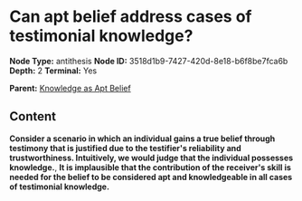 # Can apt belief address cases of testimonial knowledge?

**Node Type:** antithesis
**Node ID:** 3518d1b9-7427-420d-8e18-b6f8be7fca6b
**Depth:** 2
**Terminal:** Yes

**Parent:** [Knowledge as Apt Belief](knowledge-as-apt-belief.md)

## Content

**Consider a scenario in which an individual gains a true belief through testimony that is justified due to the testifier's reliability and trustworthiness. Intuitively, we would judge that the individual possesses knowledge.**, **It is implausible that the contribution of the receiver's skill is needed for the belief to be considered apt and knowledgeable in all cases of testimonial knowledge.**

